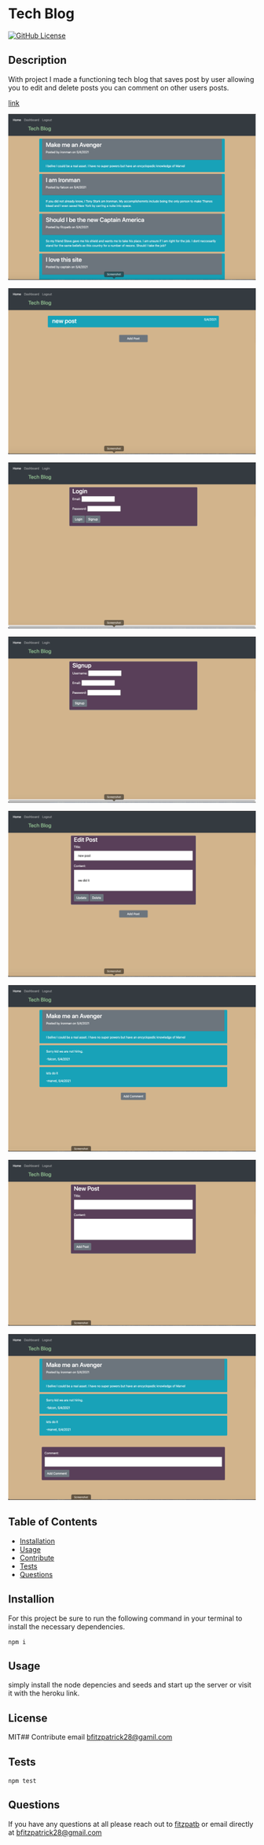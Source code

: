# Tech Blog
[![GitHub License](https://img.shields.io/badge/License-MIT-yellow.svg)](https://opensource.org/licenses/MIT)

## Description
With project I made a functioning tech blog that saves post by user allowing you to edit and delete posts you can comment on other users posts.

[link](https://vimeo.com/545199183)

![photo](./public/images/homepage.png)

![photo](./public/images/dashboard.png)

![photo](./public/images/login.png)

![photo](./public/images/signup.png)

![photo](./public/images/edit.png)

![photo](./public/images/post.png)

![photo](./public/images/newpost.png)

![photo](./public/images/comment.png)

## Table of Contents
* [Installation](#installation)
* [Usage](#usage)
* [Contribute](#contribute)
* [Tests](#tests)
* [Questions](#questions)
## Installion
For this project be sure to run the following command in your terminal to install the necessary dependencies.
```
npm i
```

## Usage
simply install the node depencies and seeds and start up the server or visit it with the heroku link.
## License
MIT## Contribute
email bfitzpatrick28@gamil.com
## Tests
```
npm test
```

## Questions
If you have any questions at all please reach out to [fitzpatb](https://github.com/fitzpatb/tech_blog) or email directly at bfitzpatrick28@gmail.com
